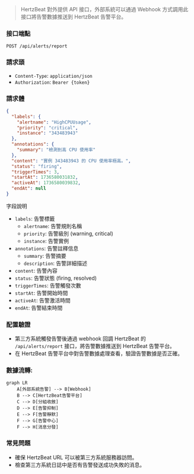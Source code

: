> HertzBeat 對外提供 API 接口，外部系統可以通過 Webhook 方式調用此接口將告警數據推送到 HertzBeat 告警平台。

### 接口端點

`POST /api/alerts/report`

### 請求頭

- `Content-Type`: `application/json`
- `Authorization`: `Bearer {token}`

### 請求體

```json
{
  "labels": {
    "alertname": "HighCPUUsage",
    "priority": "critical",
    "instance": "343483943"
  },
  "annotations": {
    "summary": "檢測到高 CPU 使用率"
  },
  "content": "實例 343483943 的 CPU 使用率極高。",
  "status": "firing",
  "triggerTimes": 3,
  "startAt": 1736580031832,
  "activeAt": 1736580039832,
  "endAt": null
}
```

字段說明

- `labels`: 告警標籤
  - `alertname`: 告警規則名稱
  - `priority`: 告警級別 (warning, critical)
  - `instance`: 告警實例
- `annotations`: 告警註釋信息
  - `summary`: 告警摘要
  - `description`: 告警詳細描述
- `content`: 告警內容
- `status`: 告警狀態 (firing, resolved)
- `triggerTimes`: 告警觸發次數
- `startAt`: 告警開始時間
- `activeAt`: 告警激活時間
- `endAt`: 告警結束時間

### 配置驗證

- 第三方系統觸發告警後通過 webhook 回調 HertzBeat 的 `/api/alerts/report` 接口，將告警數據推送到 HertzBeat 告警平台。 
- 在 HertzBeat 告警平台中對告警數據處理查看，驗證告警數據是否正確。

### 數據流轉:

```mermaid
graph LR
    A[外部系統告警] --> B[Webhook]
    B --> C[HertzBeat告警平台]
    C --> D[分組收斂]
    D --> E[告警抑制]
    E --> F[告警靜默]
    F --> G[告警中心]
    F --> H[消息分發]
```

### 常見問題

- 確保 HertzBeat URL 可以被第三方系統服務器訪問。 
- 檢查第三方系統日誌中是否有告警發送成功失敗的消息。
